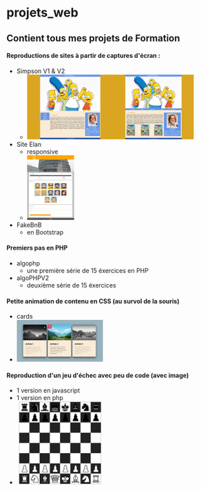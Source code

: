 # projets_web
## Contient tous mes projets de Formation


#### Reproductions de sites à partir de captures d'écran : 
  - Simpson V1 & V2
    - <img src="https://github.com/Cirec-Coder/projets_web/blob/master/simpsons/Simpsons%20V1/capture.jpeg"  width="auto" height="150" /><img src="https://github.com/Cirec-Coder/projets_web/blob/master/simpsons/Simpsons%20V2/capture.jpeg"  width="auto" height="150" />
  - Site Elan
    - responsive
    - <img src="https://github.com/Cirec-Coder/projets_web/blob/master/Site%20Elan/capture.jpeg"  width="auto" height="150" />    
  - FakeBnB
    - en Bootstrap



#### Premiers pas en PHP
  - algophp
    - une première série de 15 éxercices en PHP
  - algoPHPV2
    - deuxième série de 15 éxercices 
    
    
    
#### Petite animation de contenu en CSS (au survol de la souris)
  - cards
  - <img src="https://github.com/Cirec-Coder/projets_web/blob/master/cards/capture.jpg"  width="200" height="auto" />
    
    
    
#### Reproduction d'un jeu d'échec avec peu de code (avec image)
  - 1 version en javascript
  - 1 version en php
  - <img src="https://github.com/Cirec-Coder/projets_web/blob/master/echec/capture.jpg"  width="200" height="auto" />
